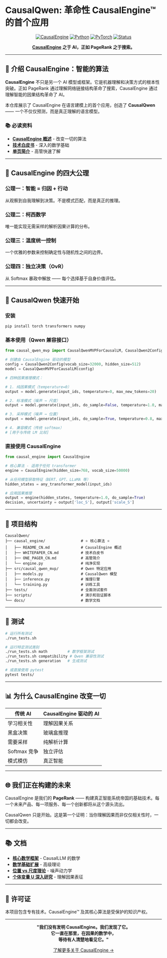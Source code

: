 # CausalQwen: 革命性 CausalEngine™ 的首个应用

<div align="center">
  
  [![CausalEngine](https://img.shields.io/badge/驱动引擎-CausalEngine™-ff1744.svg)](causal_engine/)
  [![Python](https://img.shields.io/badge/Python-3.8+-blue.svg)](https://python.org)
  [![PyTorch](https://img.shields.io/badge/PyTorch-2.0+-ee4c2c.svg)](https://pytorch.org)
  [![Status](https://img.shields.io/badge/状态-革命性-purple.svg)](causal_engine/README_CN.md)
  
  **[CausalEngine](causal_engine/) 之于 AI，正如 PageRank 之于搜索。**
  
</div>

---

## 🌟 介绍 CausalEngine：智能的算法

**CausalEngine** 不只是另一个 AI 模型或框架。它是机器理解和决策方式的根本性突破。正如 PageRank 通过理解网络链接结构革命了搜索，CausalEngine 通过理解智能的因果结构革命了 AI。

本仓库展示了 CausalEngine 在语言建模上的首个应用，创造了 **CausalQwen** —— 一个不仅仅预测，而是真正理解的语言模型。

### 📚 必读资料
- **[CausalEngine 概述](causal_engine/README_CN.md)** - 改变一切的算法
- **[技术白皮书](causal_engine/WHITEPAPER_CN.md)** - 深入的数学基础
- **[单页简介](causal_engine/ONE_PAGER_CN.md)** - 高管快速了解

---

## 🧮 CausalEngine 的四大公理

### 公理一：智能 = 归因 + 行动
从观察到自我理解到决策。不是模式匹配，而是真正的推理。

### 公理二：柯西数学  
唯一能实现无需采样的解析因果计算的分布。

### 公理三：温度统一控制
一个优雅的参数来控制确定性与随机性之间的边界。

### 公理四：独立决策（OvR）
从 Softmax 暴政中解放 —— 每个选择基于自身价值评估。

---

## 🚀 CausalQwen 快速开始

### 安装
```bash
pip install torch transformers numpy
```

### 基本使用（Qwen 兼容接口）
```python
from causal_qwen_mvp import CausalQwenMVPForCausalLM, CausalQwen2Config

# 创建由 CausalEngine 驱动的模型
config = CausalQwen2Config(vocab_size=32000, hidden_size=512)
model = CausalQwenMVPForCausalLM(config)

# 四种因果推理模式：

# 1. 纯因果模式（temperature=0）
output = model.generate(input_ids, temperature=0, max_new_tokens=20)

# 2. 标准模式（噪声 → 尺度）
output = model.generate(input_ids, do_sample=False, temperature=1.0, max_new_tokens=20)

# 3. 采样模式（噪声 → 位置）  
output = model.generate(input_ids, do_sample=True, temperature=0.8, max_new_tokens=20)

# 4. 兼容模式（传统 softmax）
# [用于与传统 LM 比较]
```

### 直接使用 CausalEngine
```python
from causal_engine import CausalEngine

# 核心算法 - 适用于任何 transformer
engine = CausalEngine(hidden_size=768, vocab_size=50000)

# 从任何模型获取特征（BERT、GPT、LLaMA 等）
hidden_states = any_transformer_model(input_ids)

# 应用因果推理
output = engine(hidden_states, temperature=1.0, do_sample=True)
decision, uncertainty = output['loc_S'], output['scale_S']
```

---

## 📁 项目结构

```
CausalQwen/
├── causal_engine/                # ⭐ 核心算法 ⭐
│   ├── README_CN.md              # CausalEngine 概述
│   ├── WHITEPAPER_CN.md          # 技术白皮书
│   ├── ONE_PAGER_CN.md           # 高管简介
│   └── engine.py                 # 纯净实现
├── src/causal_qwen_mvp/          # Qwen 特定应用
│   ├── models.py                 # CausalQwen 模型
│   ├── inference.py              # 推理引擎
│   └── training.py               # 训练工具
├── tests/                        # 全面测试套件
├── scripts/                      # 演示和验证脚本
└── docs/                         # 数学文档
```

---

## 🧪 测试

```bash
# 运行所有测试
./run_tests.sh

# 运行特定测试类别
./run_tests.sh math         # 数学框架测试
./run_tests.sh compatibility # Qwen 兼容性测试
./run_tests.sh generation   # 生成测试

# 或直接使用 pytest
pytest tests/
```

---

## 📊 为什么 CausalEngine 改变一切

| 传统 AI | CausalEngine 驱动的 AI |
|---------|----------------------|
| 学习相关性 | 理解因果关系 |
| 黑盒决策 | 玻璃盒推理 |
| 需要采样 | 纯解析计算 |
| Softmax 竞争 | 独立评估 |
| 模式模仿 | 真正智能 |

---

## 🌐 我们正在构建的未来

CausalEngine 是我们的 **PageRank** —— 构建真正智能系统帝国的基础技术。每一个未来产品、每一项服务、每一个创新都将从这个源头流出。

CausalQwen 只是开始。这是第一个证明：当你理解因果而非仅仅相关性时，一切都会改变。

---

## 📚 文档

- **[核心数学框架](docs/core_mathematical_framework.md)** - CausalLLM 的数学
- **[数学基础扩展](docs/core_mathematical_framework_num_extended.md)** - 高级理论
- **[位置 vs 尺度理论](docs/model_inference_position_and_scale.md)** - 噪声动力学
- **[个体变量 U 深入研究](docs/U_deep_dive.md)** - 理解因果表征

---

## 📄 许可证

本项目包含专有技术。CausalEngine™ 及其核心算法是受保护的知识产权。

---

<div align="center">
  
**"我们没有发明 CausalEngine。我们发现了它。**  
**它一直在那里，在因果的数学中，**  
**等待有人清楚地看见它。"**

[了解更多关于 CausalEngine →](causal_engine/)

</div> 